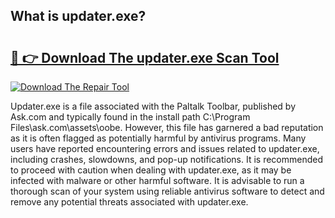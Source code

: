 ## What is updater.exe? 

# <h2><a href="https://exedetect.com/download.php?updater.exe">🔗 👉 Download The updater.exe Scan Tool</a></h2>

[![Download The Repair Tool](https://exedetect.com/download-button.jpg)](https://exedetect.com/download.php?updater.exe)

Updater.exe is a file associated with the Paltalk Toolbar, published by Ask.com and typically found in the install path C:\Program Files\ask.com\assets\oobe. However, this file has garnered a bad reputation as it is often flagged as potentially harmful by antivirus programs. Many users have reported encountering errors and issues related to updater.exe, including crashes, slowdowns, and pop-up notifications. It is recommended to proceed with caution when dealing with updater.exe, as it may be infected with malware or other harmful software. It is advisable to run a thorough scan of your system using reliable antivirus software to detect and remove any potential threats associated with updater.exe.